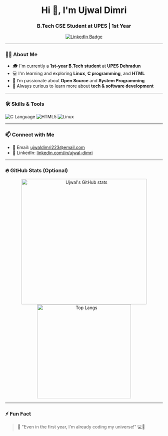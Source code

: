 <!-- Profile README for Ujwal Dimri -->

<h1 align="center">Hi 👋, I'm Ujwal Dimri</h1>
<h3 align="center">B.Tech CSE Student at UPES | 1st Year</h3>

<p align="center">
  <a href="https://www.linkedin.com/in/ujwal-dimri/" target="_blank">
    <img src="https://img.shields.io/badge/LinkedIn-blue?style=for-the-badge&logo=linkedin&logoColor=white" alt="LinkedIn Badge"/>
  </a>
</p>

---

### 👨‍💻 About Me

- 🎓 I'm currently a **1st-year B.Tech student** at **UPES Dehradun**  
- 💻 I'm learning and exploring **Linux**, **C programming**, and **HTML**
- 🚀 I’m passionate about **Open Source** and **System Programming**
- 🌱 Always curious to learn more about **tech & software development**

---

### 🛠️ Skills & Tools

<p align="left">
  <img src="https://img.shields.io/badge/C-00599C?style=for-the-badge&logo=c&logoColor=white" alt="C Language"/>
  <img src="https://img.shields.io/badge/HTML5-E34F26?style=for-the-badge&logo=html5&logoColor=white" alt="HTML5"/>
  <img src="https://img.shields.io/badge/Linux-FCC624?style=for-the-badge&logo=linux&logoColor=black" alt="Linux"/>
</p>

---

### 📫 Connect with Me

- 📧 Email: [ujwaldimri223@email.com](mailto:ujwaldimri@email.com)
- 🔗 LinkedIn: [linkedin.com/in/ujwal-dimri](https://www.linkedin.com/in/ujwal-dimri-82400729a/)

---

### 🔥 GitHub Stats (Optional)

<p align="center">
  <img src="https://github-readme-stats.vercel.app/api?username=ujwaldimri&show_icons=true&theme=radical" alt="Ujwal's GitHub stats" width="400"/>
  <img src="https://github-readme-stats.vercel.app/api/top-langs/?username=ujwaldimri&layout=compact&theme=radical" alt="Top Langs" width="300"/>
</p>

---

### ⚡ Fun Fact

> 🌌 "Even in the first year, I'm already coding my universe!" 💻🚀
